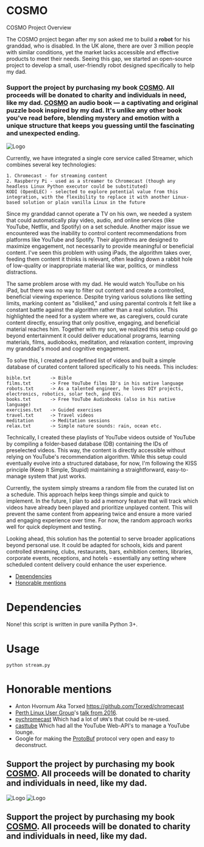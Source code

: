 # COSMO
COSMO Project Overview

The COSMO project began after my son asked me to build a **robot** for his granddad, who is disabled. In the UK alone, there are over 3 million people with similar conditions, yet the market lacks accessible and effective products to meet their needs. Seeing this gap, we started an open-source project to develop a small, user-friendly robot designed specifically to help my dad.


### Support the project by purchasing my book [COSMO](https://cosmo.yes.app). All proceeds will be donated to charity and individuals in need, like my dad. [COSMO](https://cosmo.yes.app) an audio book — a captivating and original puzzle book inspired by my dad. It's unlike any other book you've read before, blending mystery and emotion with a unique structure that keeps you guessing until the fascinating and unexpected ending.

![Logo](https://cosmo.yes.app/poster_eng.jpg)

Currently, we have integrated a single core service called Streamer, which combines several key technologies:

    1. Chromecast - for streaming content
    2. Raspberry Pi - used as a streamer to Chromecast (though any headless Linux Python executor could be substituted)
    KODI (OpenELEC) - selected to explore potential value from this integration, with the flexibility to replace it with another Linux-based solution or plain vanilla Linux in the future

Since my granddad cannot operate a TV on his own, we needed a system that could automatically play video, audio, and online services (like YouTube, Netflix, and Spotify) on a set schedule. Another major issue we encountered was the inability to control content recommendations from platforms like YouTube and Spotify. Their algorithms are designed to maximize engagement, not necessarily to provide meaningful or beneficial content. I've seen this problem with using iPads, the algorithm takes over, feeding them content it thinks is relevant, often leading down a rabbit hole of low-quality or inappropriate material like war, politics, or mindless distractions. 

The same problem arose with my dad. He would watch YouTube on his iPad, but there was no way to filter out content and create a controlled, beneficial viewing experience. Despite trying various solutions like setting limits, marking content as "disliked," and using parental controls it felt like a constant battle against the algorithm rather than a real solution. This highlighted the need for a system where we, as caregivers, could curate content directly, ensuring that only positive, engaging, and beneficial material reaches him.
Together with my son, we realized this setup could go beyond entertainment it could deliver educational programs, learning materials, films, audiobooks, meditation, and relaxation content, improving my granddad's mood and cognitive engagement.

To solve this, I created a predefined list of videos and built a simple database of curated content tailored specifically to his needs. This includes:

    bible.txt       -> Bible 
    films.txt       -> Free YouTube films ID's in his native language
    robots.txt      -> As a talented engineer, he loves DIY projects, electronics, robotics, solar tech, and EVs.
    books.txt       -> Free YouTube Audiobooks (also in his native language)
    exercises.txt   -> Guided exercises
    travel.txt      -> Travel videos
    meditation      -> Meditation sessions
    relax.txt       -> Simple nature sounds: rain, ocean etc. 

Technically, I created these playlists of YouTube videos outside of YouTube by compiling a folder-based database (DB) containing the IDs of preselected videos. This way, the content is directly accessible without relying on YouTube's recommendation algorithm. While this setup could eventually evolve into a structured database, for now, I'm following the KISS principle (Keep It Simple, Stupid) maintaining a straightforward, easy-to-manage system that just works.

Currently, the system simply streams a random file from the curated list on a schedule. This approach helps keep things simple and quick to implement. In the future, I plan to add a memory feature that will track which videos have already been played and prioritize unplayed content. This will prevent the same content from appearing twice and ensure a more varied and engaging experience over time. For now, the random approach works well for quick deployment and testing.

Looking ahead, this solution has the potential to serve broader applications beyond personal use. It could be adapted for schools, kids and parent controlled streaming, clubs, restaurants, bars, exhibition centers, libraries, corporate events, receptions, and hotels - essentially any setting where scheduled content delivery could enhance the user experience.

- [Dependencies](#dependencies)
- [Honorable mentions](#honorable-mentions)

# Dependencies

None! this script is written in pure vanilla Python 3+.

# Usage

    python stream.py

# Honorable mentions
 * Anton Hvornum Aka Torxed https://github.com/Torxed/chromecast
 * [Perth Linux User Group](http://plug.org.au/)'s [talk from 2016](https://docs.google.com/presentation/d/1X1BdFunVnLkF7L0BgevH2zzkcSe0_gtdTJ_pMdEuakQ/htmlpresent).
 * [pychromecast](https://github.com/home-assistant-libs/pychromecast) Which had a lot of `URN`'s that could be re-used.
 * [casttube](https://github.com/ur1katz/casttube) Which had all the YouTube Web-API's to manage a YouTube lounge.
 * Google for making the [ProtoBuf](https://developers.google.com/protocol-buffers/docs/encoding) protocol very open and easy to deconstruct.

## Support the project by purchasing my book [COSMO](https://cosmo.yes.app). All proceeds will be donated to charity and individuals in need, like my dad.

![Logo](https://cosmo.yes.app/promotion_eng.jpg)
![Logo](https://cosmo.yes.app/bonus_eng.jpg)

## Support the project by purchasing my book [COSMO](https://cosmo.yes.app). All proceeds will be donated to charity and individuals in need, like my dad.
